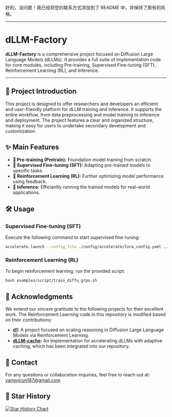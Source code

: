 好的，没问题！我已经将您的联系方式添加到了 README 中，并保持了原有的风格。

-----

# dLLM-Factory

**dLLM-Factory** is a comprehensive project focused on Diffusion Large Language Models (dLLMs). It provides a full suite of implementation code for core modules, including Pre-training, Supervised Fine-tuning (SFT), Reinforcement Learning (RL), and Inference.

[](https://www.star-history.com/#maomaocun/dLLM-Factorye&Timeline)

-----

## 📖 Project Introduction

This project is designed to offer researchers and developers an efficient and user-friendly platform for dLLM training and inference. It supports the entire workflow, from data preprocessing and model training to inference and deployment. The project features a clear and organized structure, making it easy for users to undertake secondary development and customization.

## ✨ Main Features

  - **🧠 Pre-training (Pretrain):** Foundation model training from scratch.
  - **🔧 Supervised Fine-tuning (SFT):** Adapting pre-trained models to specific tasks.
  - **🤖 Reinforcement Learning (RL):** Further optimizing model performance using feedback.
  - **🚀 Inference:** Efficiently running the trained models for real-world applications.

## 🛠️ Usage

### Supervised Fine-tuning (SFT)

Execute the following command to start supervised fine-tuning:

```sh
accelerate launch --config_file ./config/accelerate/lora_config.yaml ./sft_script/sft.py
```

### Reinforcement Learning (RL)

To begin reinforcement learning, run the provided script:

```sh
bash examples/script/train_diffu_grpo.sh
```

## 🙏 Acknowledgments

We extend our sincere gratitude to the following projects for their excellent work. The Reinforcement Learning code in this repository is modified based on their contributions:

  - **[d1](https://github.com/dllm-reasoning/d1):** A project focused on scaling reasoning in Diffusion Large Language Models via Reinforcement Learning.
  - **[dLLM-cache](https://github.com/maomaocun/dllm-cache):** An implementation for accelerating dLLMs with adaptive caching, which has been integrated into our repository.

## 📧 Contact

For any questions or collaboration inquiries, feel free to reach out at: [yangyicun187@gmail.com](mailto:yangyicun187@gmail.com)

## :star2: Star History
[![Star History Chart](https://api.star-history.com/svg?repos=maomaocun/dLLM-Factory&type=Timeline)](https://www.star-history.com/#maomaocun/dLLM-Factorye&Timeline)